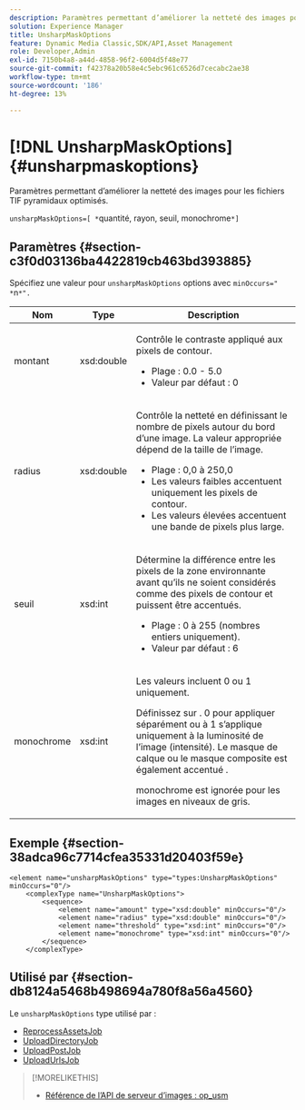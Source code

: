 ```yaml
---
description: Paramètres permettant d’améliorer la netteté des images pour les fichiers TIF pyramidaux optimisés.
solution: Experience Manager
title: UnsharpMaskOptions
feature: Dynamic Media Classic,SDK/API,Asset Management
role: Developer,Admin
exl-id: 7150b4a8-a44d-4858-96f2-6004d5f48e77
source-git-commit: f42378a20b58e4c5ebc961c6526d7cecabc2ae38
workflow-type: tm+mt
source-wordcount: '186'
ht-degree: 13%

---
```


# [!DNL UnsharpMaskOptions]{#unsharpmaskoptions}

Paramètres permettant d’améliorer la netteté des images pour les fichiers TIF pyramidaux optimisés.

`unsharpMaskOptions=[ *`quantité, rayon, seuil, monochrome`*]`

## Paramètres {#section-c3f0d03136ba4422819cb463bd393885}

Spécifiez une valeur pour `unsharpMaskOptions` options avec `minOccurs=" *`n`*".`

<table id="table_D1392963C5694969A9D546F82DB6F45C">
 <thead>
  <tr>
   <th colname="col1" class="entry"> Nom </th>
   <th colname="col2" class="entry"> Type </th>
   <th colname="col3" class="entry"> Description </th>
  </tr>
 </thead>
 <tbody>
  <tr>
   <td colname="col1"><span class="codeph"><span class="varname"> montant</span></span></td>
   <td colname="col2"><span class="codeph"> xsd:double</span></td>
   <td colname="col3"><p>Contrôle le contraste appliqué aux pixels de contour. 
     <ul id="ul_7AA17E354EE64BC4A5BEAE853FF17191">
      <li id="li_42FB21C7ED884E1DB03274130B8DCB10">Plage : 0.0 - 5.0 </li>
      <li id="li_E980CAA1A9C54D60A121F21C964820FF">Valeur par défaut : 0 </li>
     </ul></p></td>
  </tr>
  <tr>
   <td colname="col1"><span class="codeph"><span class="varname"> radius</span></span></td>
   <td colname="col2"><span class="codeph"> xsd:double</span></td>
   <td colname="col3"><p>Contrôle la netteté en définissant le nombre de pixels autour du bord d’une image. La valeur appropriée dépend de la taille de l’image. 
     <ul id="ul_D4391CD407DE4B48AF4523EBD85D0D40">
      <li id="li_8AEF11A489484EFD91416F8A03C4DB25">Plage : 0,0 à 250,0 </li>
      <li id="li_9F1D1B52AFBA46B8BDCDF99A21140002">Les valeurs faibles accentuent uniquement les pixels de contour. </li>
      <li id="li_7D9FD8AA4899404283D7AB596364A4AF">Les valeurs élevées accentuent une bande de pixels plus large. </li>
     </ul></p></td>
  </tr>
  <tr>
   <td colname="col1"><span class="codeph"><span class="varname"> seuil</span></span></td>
   <td colname="col2"><span class="codeph"> xsd:int</span></td>
   <td colname="col3"><p>Détermine la différence entre les pixels de la zone environnante avant qu’ils ne soient considérés comme des pixels de contour et puissent être accentués. 
     <ul id="ul_117E556E3ECF42CC878DD80D338D19CA">
      <li id="li_CFEE76DB78BF437E8463C9089486F8A6">Plage : 0 à 255 (nombres entiers uniquement). </li>
      <li id="li_77113DC2698A4D48B11288718766E6A2">Valeur par défaut : 6 </li>
     </ul></p></td>
  </tr>
  <tr>
   <td colname="col1"><span class="codeph"><span class="varname"> monochrome</span></span></td>
   <td colname="col2"><span class="codeph"> xsd:int</span></td>
   <td colname="col3"><p>Les valeurs incluent <span class="codeph"> 0</span> ou <span class="codeph"> 1</span> uniquement. </p><p>Définissez sur . <span class="codeph"> 0</span> pour appliquer séparément ou à <span class="codeph"> 1</span> s’applique uniquement à la luminosité de l’image (intensité). Le masque de calque ou le masque composite est également accentué . </p><p><span class="codeph"><span class="varname"> monochrome</span></span> est ignorée pour les images en niveaux de gris. </p></td>
  </tr>
 </tbody>
</table>

## Exemple {#section-38adca96c7714cfea35331d20403f59e}

```
<element name="unsharpMaskOptions" type="types:UnsharpMaskOptions" minOccurs="0"/>
    <complexType name="UnsharpMaskOptions">
        <sequence>
            <element name="amount" type="xsd:double" minOccurs="0"/>
            <element name="radius" type="xsd:double" minOccurs="0"/>
            <element name="threshold" type="xsd:int" minOccurs="0"/>
            <element name="monochrome" type="xsd:int" minOccurs="0"/>        
        </sequence>
    </complexType>
```

## Utilisé par {#section-db8124a5468b498694a780f8a56a4560}

Le `unsharpMaskOptions` type utilisé par :

* [ReprocessAssetsJob](../../types/c-data-types/r-reprocess-assets-job.md#reference-a303f7832ae44fdab1dca7cc8bef3fa3)
* [UploadDirectoryJob](../../types/c-data-types/r-upload-directory-job.md#reference-e707ebf53b074c49ad983d1886e0bbb6)
* [UploadPostJob](../../types/c-data-types/r-upload-post-job.md#reference-bca2339b593f4637a687c33937215ef4)
* [UploadUrlsJob](../../types/c-data-types/r-upload-urls-job.md#reference-8e9bc895268c4321b233dbeadc990398)

>[!MORELIKETHIS]
>
>* [Référence de l’API de serveur d’images : op_usm](https://experienceleague.adobe.com/docs/dynamic-media-developer-resources/image-serving-api/image-serving-api/http-protocol-reference/command-reference/r-op-usm.html)

